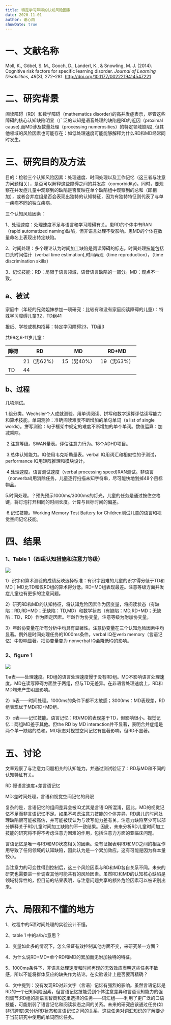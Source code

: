 ```yaml
---
title: 特定学习障碍的认知风险因素
date: 2020-11-01
author: 谢心雨
showDate: true
---
```


# 一、文献名称

Moll, K., Göbel, S. M., Gooch, D., Landerl, K., & Snowling, M. J. (2014). Cognitive risk factors for specific learning disorder. *Journal of Learning Disabilities, 49*(3), 272–281. http://doi.org/10.1177/0022219414547221 

# 二、研究背景

阅读障碍（RD）和数学障碍（mathematics disorder)的高并发症表示，尽管这些障碍的核心认知缺陷明显（广泛的认知是语音处理的缺陷是RD的近因（proximal cause),而MD涉及数量处理（processing numerosities）的特定领域缺陷), 但其他领域的风险因素也可能存在：如低处理速度可能能够解释为什么RD和MD经常同时发生。

# 三、研究目的及方法

目的：检验三个认知风险因素：处理速度、时间处理以及工作记忆（这三者与注意力问题相关），是否可以解释这些障碍之间的并发症（comorbidity)。同时，要观察在并发症儿童中观察到的缺陷是否反映在单个缺陷组中观察到的总和（即相加），或者合并症组是否会表现出独特的认知特征，因为有独特特征则代表了与单一疾病不同的独立疾病。

三个认知风险因素：

1、处理速度：处理速度不足与语言和学习障碍有关。患RD的个体中有RAN（rapid automatized naming)缺陷，但非语言处理不受影响。患MD的个体在数量命名上表现出特定缺陷。

2、时间处理：多个理论认为时间加工缺陷是阅读障碍的标志。时间处理技能包括口头时间估计（verbal time estimation),时间再现（time reproduction），（time discrimination skills）

3、记忆技能：RD：局限于语言领域，语音语言缺陷的一部分。MD：观点不一致。

## a、被试

家庭中（年轻的兄弟姐妹参加一项研究：比较有和没有家庭阅读障碍的儿童）：特殊学习障碍儿童32，TD组41

报纸、学校或机构招募：特定学习障碍23，TD组3

共99名6-11岁儿童：

| 障碍 | RD          | MD          | RD+MD       |
| ---- | ----------- | ----------- | ----------- |
|      | 21（男62%） | 15（男40%） | 19（男63%） |
| TD   | 44          |             |             |

## b、过程

几项测试。

​	1.组分类。Wechsler个人成就测验。用单词阅读、拼写和数字运算评估读写能力和算术技能。单词测验：准确阅读难度不断增加的单句单词（a list of single words)。拼写测验：句子框架中规定的难度不断增加的单个单词。数值运算：加减乘除。

​	2.注意等级。SWAN量表。评估注意力行为。18个ADHD项目。

​	3.总体认知能力。IQ使用韦克斯勒量表。verbal IQ用词汇和相似性的子测试，performance IQ用矩阵推理和模块设计。

​	4.处理速度。语言测试速度（verbal processing speed)RAN测试。非语言（nonverbal)用消除任务，儿童逐行扫描未知字符串，尽可能快地划掉48个目标物品。

​	5.时间处理。？预先预示1000ms/3000ms的灯光，儿童的任务是通过按住空格键，将灯泡打开相同的时间长度。计算与目标时间的偏差。

​	6.记忆技能。Working Memory Test Battery for Children测试儿童的语言和视觉空间记忆技能。

# 四、结果

### 1、Table 1（四组认知措施和注意力等级）

![](https://raw.githubusercontent.com/likanzhan/ReadThinkWrite/master/Supporting_Information/2020-11-01-XXY1-Tab-1.png)

​	1）识字和算术测验的成绩反映选择标准：有识字困难的儿童的识字得分低于TD和MD；MD比TD和仅RD组的算术得分低。RD+MD组表现最差。注意等级方面并发症儿童也有更多的注意问题。

​	2）研究RD和MD的认知特征，将认知危险因素作为因变量，将阅读状态（有缺陷：RD,RD+MD；无缺陷：TD,MD）和数学状态（有缺陷：MD,RD+MD；无缺陷：TD，RD）作为固定因素。年龄作为协变量，注意等级为附加协变量。

​	3）年龄协变量在所有分析中均具有显著性。注意协变量在三个认知危险因素中均显著。例外是时间处理任务的1000ms条件。verbal IQ在verb memory（言语记忆）中影响显著。把协变量变为 nonverbal IQ会降低IQ的影响。

### 2、figure 1

![](https://raw.githubusercontent.com/likanzhan/ReadThinkWrite/master/Supporting_Information/2020-11-01-XXY1-Fig-1.png)

​	1)a表——处理速度。RD组的语言处理速度慢于没有RD组。MD不影响语言处理速度。MD在读写障碍方面胜于两组，但与TD无差异。在非语言处理速度上，RD和MD均未产生明显影响。

​	2）b表——时间处理。1000ms的条件下都不太敏感；3000ms：MD表现差，RD组表现优于MD/RD+MD组。

​	3）c表——记忆技能。语言记忆：RD/MD的表现差于TD，但影响很小。视觉记忆：两组MD差于其他。但the RD by MD interaction并不显著，表明合并症组是两个单一缺陷的总和。MD状态对视觉空间记忆有显著影响，但RD不显著。

# 五、讨论

文章观察了与注意力问题相关的认知能力。并通过测试验证了：RD与MD和不同的认知特征有关。

RD:慢语言速度+差言语记忆

MD:差时间处理，言语和视觉空间记忆的局限

复杂的是，言语记忆的组间差异会被IQ尤其是言语IQ所混淆，因此，MD的视觉记忆不足而非言语记忆不足。如果不考虑注意力技能的个体差异，RD患儿的时间处理缺陷很可能被高估，并可能被误认为与读写能力差有关。注意力缺陷至少可以部分解释关于RD儿童时间加工缺陷的不一致结果。因此，未来分析RD儿童时间加工技能的研究将不得不考虑注意力困难的作用，包括注意力方面的亚临床问题。

言语记忆是唯一与RD和MD状态相关的因素。没有证据表明RD和MD之间的相互作用导致了任何领域的认知缺陷，因此认为是一个累加效应。这有可能是因为样本量较小。

当注意力的可变性得到控制后，这三个风险因素与RD和MD各自关系不同。未来的研究也需要进一步调查其他可能共有的风险因素。虽然RD和MD的认知核心缺陷是领域特异性的，但目前的结果表明，与注意问题共享的额外危险因素可以被识别出来。

# 六、局限和不懂的地方

1、过程中的5项时间处理的实验设计不懂。

2、table 1 中的a/b/c意思？

3、变量如此多的情况下，怎么保证有效控制其他方面不变，来研究某一方面？

4、为什么说RD+MD=单个RD和MD的累加而无附加独特的特征。

5、1000ms条件下，非语言处理速度和时间再现的无效效应表明这些任务不敏感，所以不能将群体反应的缺失作为结论。在实验设计上是否要再精确？

6、文中提到：没有发现RD对非文字（言语）记忆有强烈的影响。虽然言语记忆是RD的一个已知风险因素，但言语记忆技能受到个体注意差异和言语认知能力的强烈调节;RD组的高语言智商和这里选择的任务——词汇组——利用了更广泛的口语技能，可能削弱了语言记忆和阅读状态之间的关系。未来的研究应该通过任务(如非词跨度)来分析RD状态和言语记忆之间的关系，这些任务对词汇知识的了解要少于当前研究中使用的单词回忆任务。
